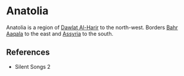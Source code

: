 # Anatolia
Anatolia is a region of [Dawlat Al-Harir](Location/Dawlat%20Al-Harir.md) to the north-west. Borders [Bahr Aaqala](Location/Regions/Bahr%20Aaqala.md) to the east and [Assyria](Location/Regions/Assyria.md) to the south.

## References
- Silent Songs 2
